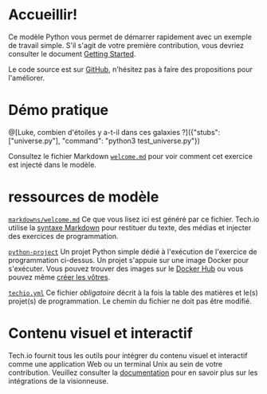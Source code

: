 # Accueillir!

Ce modèle Python vous permet de démarrer rapidement avec un exemple de travail simple. S'il s'agit de votre première contribution, vous devriez consulter le document [Getting Started](https://tech.io/doc/getting-started-create-playground).


Le code source est sur [GitHub](https://github.com/TechDotIO/python-template), n'hésitez pas à faire des propositions pour l'améliorer.

# Démo pratique

@[Luke, combien d'étoiles y a-t-il dans ces galaxies ?]({"stubs": ["universe.py"], "command": "python3 test_universe.py"})

Consultez le fichier Markdown [`welcome.md`](https://github.com/TechDotIO/python-template/blob/master/markdowns/welcome.md) pour voir comment cet exercice est injecté dans le modèle.

# ressources de modèle

[`markdowns/welcome.md`](https://github.com/TechDotIO/python-template/blob/master/markdowns/welcome.md)
Ce que vous lisez ici est généré par ce fichier. Tech.io utilise la [syntaxe Markdown](https://tech.io/doc/reference-markdowns) pour restituer du texte, des médias et injecter des exercices de programmation.


[`python-project`](https://github.com/TechDotIO/python-template/tree/master/python-project)
Un projet Python simple dédié à l'exécution de l'exercice de programmation ci-dessus. Un projet s'appuie sur une image Docker pour s'exécuter. Vous pouvez trouver des images sur le [Docker Hub](https://hub.docker.com/explore/) ou vous pouvez même [créer les vôtres](https://tech.io/doc/reference-runner).


[`techio.yml`](https://github.com/TechDotIO/python-template/blob/master/techio.yml)
Ce fichier *obligatoire* décrit à la fois la table des matières et le(s) projet(s) de programmation. Le chemin du fichier ne doit pas être modifié.


# Contenu visuel et interactif

Tech.io fournit tous les outils pour intégrer du contenu visuel et interactif comme une application Web ou un terminal Unix au sein de votre contribution. Veuillez consulter la [documentation](https://tech.io/doc) pour en savoir plus sur les intégrations de la visionneuse.
